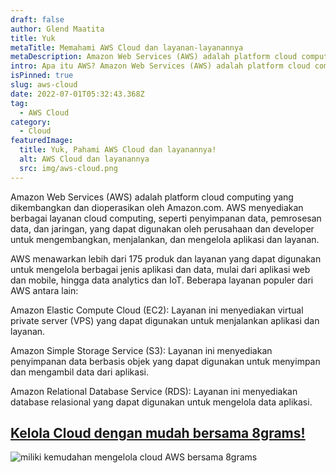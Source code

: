 ```yaml
---
draft: false
author: Glend Maatita
title: Yuk
metaTitle: Memahami AWS Cloud dan layanan-layanannya
metaDescription: Amazon Web Services (AWS) adalah platform cloud computing yang dikembangkan dan dioperasikan oleh Amazon.com.
intro: Apa itu AWS? Amazon Web Services (AWS) adalah platform cloud computing yang dikembangkan dan dioperasikan oleh Amazon.com
isPinned: true
slug: aws-cloud
date: 2022-07-01T05:32:43.368Z
tag:
  - AWS Cloud
category:
  - Cloud
featuredImage:
  title: Yuk, Pahami AWS Cloud dan layanannya!
  alt: AWS Cloud dan layanannya
  src: img/aws-cloud.png
---
```

Amazon Web Services (AWS) adalah platform cloud computing yang dikembangkan dan dioperasikan oleh Amazon.com. AWS menyediakan berbagai layanan cloud computing, seperti penyimpanan data, pemrosesan data, dan jaringan, yang dapat digunakan oleh perusahaan dan developer untuk mengembangkan, menjalankan, dan mengelola aplikasi dan layanan.

AWS menawarkan lebih dari 175 produk dan layanan yang dapat digunakan untuk mengelola berbagai jenis aplikasi dan data, mulai dari aplikasi web dan mobile, hingga data analytics dan IoT. Beberapa layanan populer dari AWS antara lain:

Amazon Elastic Compute Cloud (EC2): Layanan ini menyediakan virtual private server (VPS) yang dapat digunakan untuk menjalankan aplikasi dan layanan.

Amazon Simple Storage Service (S3): Layanan ini menyediakan penyimpanan data berbasis objek yang dapat digunakan untuk menyimpan dan mengambil data dari aplikasi.

Amazon Relational Database Service (RDS): Layanan ini menyediakan database relasional yang dapat digunakan untuk mengelola data aplikasi.

## [Kelola Cloud dengan mudah bersama 8grams!](https://8grams.dev?utm_source=Blog&utm_medium=organic+keyword&utm_campaign=blog&utm_id=Blog)

<!--StartFragment-->

![miliki kemudahan mengelola cloud AWS bersama 8grams](https://blog.adobe.com/en/publish/2021/08/31/media_1649ebc3fbbce0df508081913819d491fc3f7c7a9.png?width=750&format=png&optimize=medium)

<!--EndFragment-->